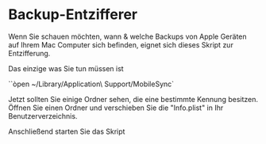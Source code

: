 # Backup-Entzifferer

Wenn Sie schauen möchten, wann & welche Backups von Apple Geräten auf Ihrem Mac Computer sich befinden, eignet sich dieses Skript zur Entzifferung.

Das einzige was Sie tun müssen ist

``òpen ~/Library/Application\ Support/MobileSync`

Jetzt sollten Sie einige Ordner sehen, die eine bestimmte Kennung besitzen. Öffnen Sie einen Ordner und verschieben Sie die "Info.plist" in Ihr Benutzerverzeichnis.

Anschließend starten Sie das Skript  
